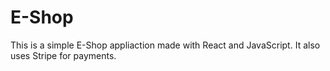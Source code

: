 # E-Shop
 This is a simple E-Shop appliaction made with React and JavaScript. It also uses Stripe for payments.
